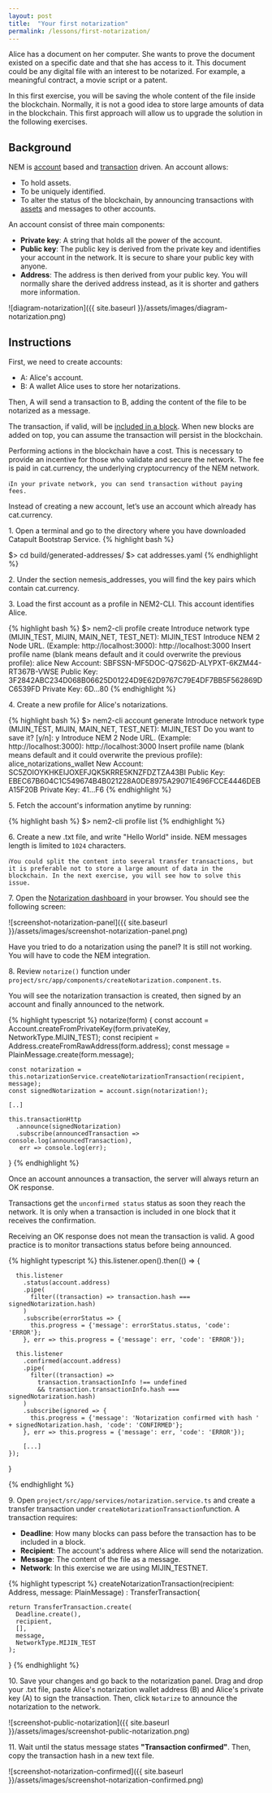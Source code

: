 ```yaml
---
layout: post
title:  "Your first notarization"
permalink: /lessons/first-notarization/
---
```


Alice has a document on her computer. She wants to prove the document existed on a specific date and that she has access to it. This document could be any digital file with an interest to be notarized.  For example, a meaningful contract, a movie script or a patent.

In this first exercise, you will be saving the whole content of the file inside the blockchain. Normally, it is not a good idea to store large amounts of data in the blockchain. This first approach will allow us to upgrade the solution in the following exercises.

## Background

NEM is [account](https://nemtech.github.io/concepts/account.html) based and  [transaction](https://nemtech.github.io/concepts/transaction.html) driven. An account allows:

* To hold assets.
* To be uniquely identified.
* To alter the status of the blockchain, by announcing transactions with [assets](https://nemtech.github.io/concepts/mosaic.html) and messages to other accounts.

An account consist of three main components:

* **Private key**: A string that holds all the power of the account.
* **Public key**: The public key is derived from the private key and identifies your account in the network. It is secure to share your public key with anyone.
* **Address**:  The address is then derived from your public key. You will normally share the derived address instead, as it is shorter and gathers more information.

![diagram-notarization]({{ site.baseurl }}/assets/images/diagram-notarization.png)

## Instructions

First, we need to create accounts:

* A: Alice's account.
* B: A wallet Alice uses to store her notarizations.

Then, A will send a transaction to B, adding the content of the file to be notarized as a message.

The transaction, if valid, will be [included in a block](https://nemtech.github.io/concepts/block.html). When new blocks are added on top, you can assume the transaction will persist in the blockchain.

Performing actions in the blockchain have a cost. This is necessary to provide an incentive for those who validate and secure the network. The fee is paid in cat.currency, the underlying cryptocurrency of the NEM network.

    ℹ️In your private network, you can send transaction without paying fees.

Instead of creating a new account, let’s use an account which already has cat.currency.

1\. Open a terminal and go to the directory where you have downloaded Catapult Bootstrap Service.
{% highlight bash %}

$> cd  build/generated-addresses/
$> cat addresses.yaml
{% endhighlight %}

2\. Under the section nemesis_addresses, you will find the key pairs which contain cat.currency.

3\. Load the first account as a profile in NEM2-CLI. This account identifies Alice.

{% highlight bash %}
$> nem2-cli profile create
Introduce network type (MIJIN_TEST, MIJIN, MAIN_NET, TEST_NET): MIJIN_TEST
Introduce NEM 2 Node URL. (Example: http://localhost:3000): http://localhost:3000
Insert profile name (blank means default and it could overwrite the previous profile): alice
New Account:    SBFSSN-MF5DOC-Q7S62D-ALYPXT-6KZM44-RT367B-VWSE
Public Key:     3F2842ABC234D068B06625D01224D9E62D9767C79E4DF7BB5F562869DC6539FD
Private Key:    6D...80
{% endhighlight %}

4\. Create a new profile for Alice's notarizations. 

{% highlight bash %}
$> nem2-cli account generate
Introduce network type (MIJIN_TEST, MIJIN, MAIN_NET, TEST_NET): MIJIN_TEST
Do you want to save it? [y/n]: y
Introduce NEM 2 Node URL. (Example: http://localhost:3000): http://localhost:3000
Insert profile name (blank means default and it could overwrite the previous profile): alice_notarizations_wallet
New Account:    SC5ZOIOYKHKEIJOXEFJQK5KRRE5KNZFDZTZA43BI
Public Key:     EBEC67B604C1C549674B4B021228A0DE8975A29071E496FCCE4446DEBA15F20B
Private Key:    41...F6
{% endhighlight %}


5\. Fetch the account's information anytime by running:

{% highlight bash %}
$> nem2-cli profile list
{% endhighlight %}

6\. Create a new .txt file, and write "Hello World" inside. NEM messages length is limited to ``1024`` characters.

    ℹ️You could split the content into several transfer transactions, but it is preferable not to store a large amount of data in the blockchain. In the next exercise, you will see how to solve this issue.

7\. Open the [Notarization dashboard](http://localhost:4200/) in your browser. You should see the following screen:

![screenshot-notarization-panel]({{ site.baseurl }}/assets/images/screenshot-notarization-panel.png)

Have you tried to do a notarization using the panel? It is still not working. You will have to code the NEM integration.

8\. Review `notarize()` function under ``project/src/app/components/createNotarization.component.ts``. 

You will see the notarization transaction is created, then signed by an account and finally announced to the network.

{% highlight typescript %}
  notarize(form) {
    const account = Account.createFromPrivateKey(form.privateKey, NetworkType.MIJIN_TEST);
    const recipient = Address.createFromRawAddress(form.address);
    const message = PlainMessage.create(form.message);

    const notarization = this.notarizationService.createNotarizationTransaction(recipient, message);
    const signedNotarization = account.sign(notarization!);

    [..]
    
    this.transactionHttp
      .announce(signedNotarization)
      .subscribe(announcedTransaction => console.log(announcedTransaction),
       err => console.log(err);
  }
{% endhighlight %}


Once an account announces a transaction, the server will always return an OK response. 

Transactions get the ``unconfirmed status`` status as soon they reach the network. It is only when a transaction is included in one block that it receives the confirmation.

Receiving an OK response does not mean the transaction is valid. A good practice is to monitor transactions status before being announced.
 
{% highlight typescript %}
    this.listener.open().then(() => {

      this.listener
        .status(account.address)
        .pipe(
          filter((transaction) => transaction.hash === signedNotarization.hash)
        )
        .subscribe(errorStatus => {
          this.progress = {'message': errorStatus.status, 'code': 'ERROR'};
        }, err => this.progress = {'message': err, 'code': 'ERROR'});

      this.listener
        .confirmed(account.address)
        .pipe(
          filter((transaction) =>
            transaction.transactionInfo !== undefined
            && transaction.transactionInfo.hash === signedNotarization.hash)
        )
        .subscribe(ignored => {
          this.progress = {'message': 'Notarization confirmed with hash ' + signedNotarization.hash, 'code': 'CONFIRMED'};
        }, err => this.progress = {'message': err, 'code': 'ERROR'});
        
        [...]
    });
  }
    
{% endhighlight %}

9\. Open ``project/src/app/services/notarization.service.ts`` and create a transfer transaction under ``createNotarizationTransaction``function. A transaction requires:

* **Deadline**: How many blocks can pass before the transaction has to be included in a block.
* **Recipient**: The account's address where Alice will send the notarization.
* **Message**: The content of the file as a message. 
* **Network**: In this exercise we are using MIJIN_TESTNET.

{% highlight typescript %}
  createNotarizationTransaction(recipient: Address, message: PlainMessage) : TransferTransaction{

    return TransferTransaction.create(
      Deadline.create(),
      recipient,
      [],
      message,
      NetworkType.MIJIN_TEST
    );
  }
{% endhighlight %}


10\. Save your changes and go back to the notarization panel. Drag and drop your .txt file, paste Alice's notarization wallet address (B) and Alice's private key (A) to sign the transaction. Then, click ``Notarize`` to announce the notarization to the network.

![screenshot-public-notarization]({{ site.baseurl }}/assets/images/screenshot-public-notarization.png)

11\. Wait until the status message states **"Transaction confirmed"**. Then, copy the transaction hash in a new text file. 

![screenshot-notarization-confirmed]({{ site.baseurl }}/assets/images/screenshot-notarization-confirmed.png)
